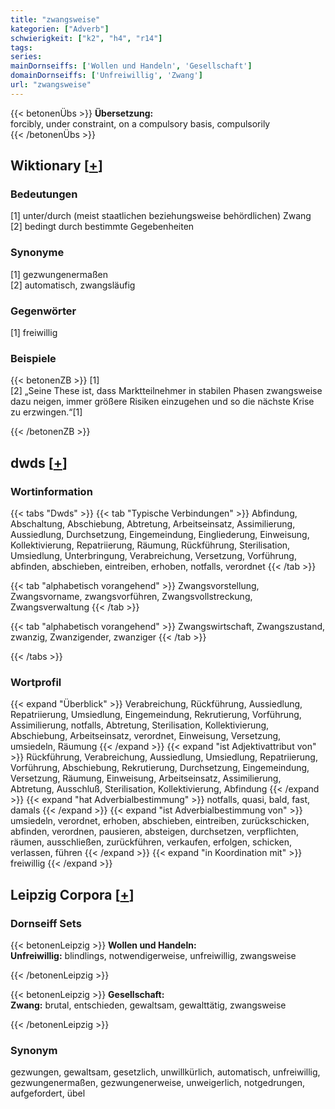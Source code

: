 ```yaml
---
title: "zwangsweise"
kategorien: ["Adverb"]
schwierigkeit: ["k2", "h4", "r14"]
tags:
series:
mainDornseiffs: ['Wollen und Handeln', 'Gesellschaft']
domainDornseiffs: ['Unfreiwillig', 'Zwang']
url: "zwangsweise"
---
```


{{< betonenÜbs >}}
**Übersetzung:**  
forcibly, under constraint, on a compulsory  basis, compulsorily  
{{< /betonenÜbs >}}

## Wiktionary [[+](https://de.wiktionary.org/wiki/zwangsweise)]

### Bedeutungen
[1] unter/durch (meist staatlichen beziehungsweise behördlichen) Zwang  
[2] bedingt durch bestimmte Gegebenheiten  

### Synonyme
[1] gezwungenermaßen  
[2] automatisch, zwangsläufig  

### Gegenwörter
[1] freiwillig  

### Beispiele
{{< betonenZB >}}
[1]  
[2] „Seine These ist, dass Marktteilnehmer in stabilen Phasen zwangsweise dazu neigen, immer größere Risiken einzugehen und so die nächste Krise zu erzwingen.“[1]  

{{< /betonenZB >}}


## dwds [[+](https://www.dwds.de/wb/zwangsweise)]

### Wortinformation
{{< tabs "Dwds" >}}
{{< tab "Typische Verbindungen" >}}
Abfindung, Abschaltung, Abschiebung, Abtretung, Arbeitseinsatz, Assimilierung, Aussiedlung, Durchsetzung, Eingemeindung, Eingliederung, Einweisung, Kollektivierung, Repatriierung, Räumung, Rückführung, Sterilisation, Umsiedlung, Unterbringung, Verabreichung, Versetzung, Vorführung, abfinden, abschieben, eintreiben, erhoben, notfalls, verordnet
{{< /tab >}}

{{< tab "alphabetisch vorangehend" >}}
Zwangsvorstellung, Zwangsvorname, zwangsvorführen, Zwangsvollstreckung, Zwangsverwaltung
{{< /tab >}}

{{< tab "alphabetisch vorangehend" >}}
Zwangswirtschaft, Zwangszustand, zwanzig, Zwanzigender, zwanziger
{{< /tab >}}

{{< /tabs >}}

### Wortprofil
{{< expand "Überblick" >}} Verabreichung, Rückführung, Aussiedlung, Repatriierung, Umsiedlung, Eingemeindung, Rekrutierung, Vorführung, Assimilierung, notfalls, Abtretung, Sterilisation, Kollektivierung, Abschiebung, Arbeitseinsatz, verordnet, Einweisung, Versetzung, umsiedeln, Räumung {{< /expand >}}
{{< expand "ist Adjektivattribut von" >}} Rückführung, Verabreichung, Aussiedlung, Umsiedlung, Repatriierung, Vorführung, Abschiebung, Rekrutierung, Durchsetzung, Eingemeindung, Versetzung, Räumung, Einweisung, Arbeitseinsatz, Assimilierung, Abtretung, Ausschluß, Sterilisation, Kollektivierung, Abfindung {{< /expand >}}
{{< expand "hat Adverbialbestimmung" >}} notfalls, quasi, bald, fast, damals {{< /expand >}}
{{< expand "ist Adverbialbestimmung von" >}} umsiedeln, verordnet, erhoben, abschieben, eintreiben, zurückschicken, abfinden, verordnen, pausieren, absteigen, durchsetzen, verpflichten, räumen, ausschließen, zurückführen, verkaufen, erfolgen, schicken, verlassen, führen {{< /expand >}}
{{< expand "in Koordination mit" >}} freiwillig {{< /expand >}}

## Leipzig Corpora [[+](https://corpora.uni-leipzig.de/en/res?word=zwangsweise&corpusId=deu_newscrawl-public_2018)]

### Dornseiff Sets
{{< betonenLeipzig >}}
**Wollen und Handeln:**  
**Unfreiwillig:** blindlings, notwendigerweise, unfreiwillig, zwangsweise  

{{< /betonenLeipzig >}}


{{< betonenLeipzig >}}
**Gesellschaft:**  
**Zwang:** brutal, entschieden, gewaltsam, gewalttätig, zwangsweise  

{{< /betonenLeipzig >}}

### Synonym
gezwungen, gewaltsam, gesetzlich, unwillkürlich, automatisch, unfreiwillig, gezwungenermaßen, gezwungenerweise, unweigerlich, notgedrungen, aufgefordert, übel

